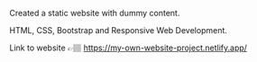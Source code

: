 Created a static website with dummy content.

HTML, CSS, Bootstrap and Responsive Web Development. 

Link to website 👉🏽 https://my-own-website-project.netlify.app/
